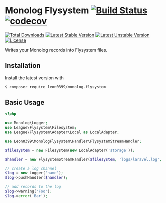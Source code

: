 # Monolog Flysystem [![Build Status](https://travis-ci.com/leon0399/monolog-flysystem.svg?branch=master)](https://travis-ci.com/leon0399/monolog-flysystem) [![codecov](https://codecov.io/gh/leon0399/monolog-flysystem/branch/master/graph/badge.svg)](https://codecov.io/gh/leon0399/monolog-flysystem)

[![Total Downloads](https://poser.pugx.org/leon0399/monolog-flysystem/downloads)](https://packagist.org/packages/leon0399/monolog-flysystem)
[![Latest Stable Version](https://poser.pugx.org/leon0399/monolog-flysystem/v/stable)](https://packagist.org/packages/leon0399/monolog-flysystem)
[![Latest Unstable Version](https://poser.pugx.org/leon0399/monolog-flysystem/v/unstable)](https://packagist.org/packages/leon0399/monolog-flysystem)
[![License](https://poser.pugx.org/leon0399/monolog-flysystem/license)](https://packagist.org/packages/leon0399/monolog-flysystem)

Writes your Monolog records into Flysystem files.

## Installation

Install the latest version with

```bash
$ composer require leon0399/monolog-flysystem
```

## Basic Usage

```php
<?php

use Monolog\Logger;
use League\Flysystem\Filesystem;
use League\Flysystem\Adapter\Local as LocalAdapter;

use Leon0399\MonologFlysystem\Handler\FlysystemStreamHandler;

$filesystem = new Filesystem(new LocalAdapter('storage'));

$handler = new FlysystemStreamHandler($filesystem, 'logs/laravel.log', Logger::WARNING);

// create a log channel
$log = new Logger('name');
$log->pushHandler($handler);

// add records to the log
$log->warning('Foo');
$log->error('Bar');
```